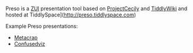 Preso is a [ZUI](http://en.wikipedia.org/wiki/Zooming_user_interface) presentation tool based on [ProjectCecily](http://osmosoft.com/Cecily) and [TiddlyWiki](http://tiddlywiki.com) and hosted at TiddlySpace](http://preso.tiddlyspace.com)

Example Preso presentations:
* [Metacrap](http://metacrap-preso.tiddlyspace.com)
* [Confusedviz](http://confusedviz.tiddlyspace.com)
